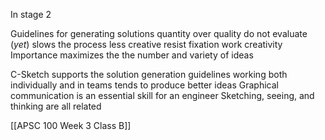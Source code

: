 In stage 2

Guidelines for generating solutions
	quantity over quality
	do not evaluate (*yet*)
		slows the process
		less creative
	resist fixation
	work creativity
Importance
	maximizes the the number and variety of ideas

C-Sketch
	supports the solution generation guidelines
	working both individually and in teams
	tends to produce better ideas
	Graphical communication is an essential skill for an engineer
	Sketching, seeing, and thinking are all related

[[APSC 100 Week 3 Class B]]